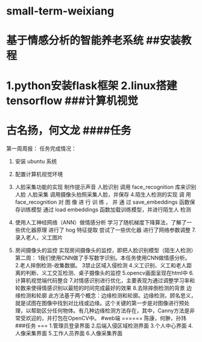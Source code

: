 # small-term-weixiang
基于情感分析的智能养老系统
##安装教程
=======
1.python安装flask框架
2.linux搭建tensorflow
###计算机视觉
=========
古名扬，何文龙
####任务
=======
第一周周报：
任务完成情况：
1. 安装 ubuntu 系统 
2. 配置计算机视觉环境 
3. 人脸采集功能的实现 
制作提示声音
人脸识别 调用 face_recognition 库来识别人脸 
人脸采集 调用摄像头拍照采集人脸，并保存 
4.陌生人检测的实现 
调 用 face_recognition 对 图 像 进 行 训 练 ， 并 通 过 
save_embeddings 函数保存训练模型 
通过 load embeddings 函数加载训练模型，并进行陌生人 
检测
6. 使用人工神经网络（ANN）做情感分析 
学习了随机梯度下降算法，了解了一些优化器原理
进行了 hog 特征提取 
尝试了一些优化器 
进行了网络参数调整
7.录入老人，义工图片

8. 房间摄像头的监控 
 实现房间摄像头的监控，即把人脸识别模型（陌生人检测） 
第二周：
1我们使用CNN做了手写数字识别。本任务使用CNN做情感分析。
2.老人摔倒检测-收集数据。
3禁止区域入侵检测
4.义工识别、义工和老人距离的判断、义工交互检测、桌子摄像头的监控
5.opencv画面呈现在html中
6.计算机视觉端代码整合
7.对情感识别进行优化，主要表现为通过调整学习率和轮数来使得情感识别以最短的时间完成最好的效果
8.去除摔倒检测的背景
边缘检测和轮廓
此方法基于两个概念：边缘检测和轮廓。边缘检测，顾名思义，就是试图在图像中找到对比线或边缘。这个关键的第一步是对图像进行预处理，以帮助区分任何物体。有几种边缘检测方法存在，其中，Canny方法是非常受欢迎的，并打包在OpenCV中。
#web端
======
陈康，何翀，孙玮
###任务
===
1.管理员登录界面
2.后端入侵区域检测界面
3.个人中心界面
4.人像采集界面
5.工作人员界面
6.人像采集界面

